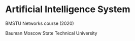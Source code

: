 # Artificial Intelligence System 

BMSTU Networks course (2020)

Bauman Moscow State Technical University